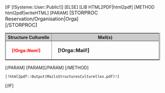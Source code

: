 [IF [!Systeme::User::Public!]]
[ELSE]
	[LIB HTML2PDF|html2pdf]
	[METHOD html2pdf|writeHTML]
		[PARAM]
			<page pageset="old" backtop="14mm" backbottom="1mm" backleft="10mm" backright="10mm" style="font-size: 12pt">
				<table cellspacing="0" cellspadding="0" border="1">
					<tr style="width:200mm;font-size:10px;background-color:#ccc;">
                                                <th style="font-size:14px;font-weight:bold;padding:20xp;text-align:center;width:30%;">Structure Culturelle</th>
                                                <th style="font-size:14px;font-weight:bold;padding:20xp;text-align:center;width:70%;">Mail(s)</th>
					</tr>
                                        [STORPROC Reservation/Organisation|Orga]
                                                <tr style="width:200mm;font-size:10px;">
                                                        <td style="width:30%;font-size:14px;font-weight:bold;color:#ff0000;padding:20px;">[!Orga::Nom!]</td>	
                                                        <td style="width:70%;font-weight:bold;padding-right:10px;font-size:16px;padding:20px;">[!Orga::Mail!]</td>
                                                </tr>
                                        [/STORPROC]
				</table>
			</page>
		[/PARAM]
		[PARAM][/PARAM]
	[/METHOD]

	[!html2pdf::Output(MailsStructuresCulturelles.pdf)!]
[/IF]
